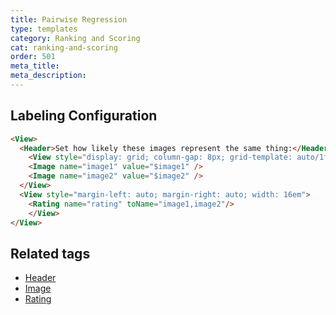 ```yaml
---
title: Pairwise Regression
type: templates
category: Ranking and Scoring
cat: ranking-and-scoring
order: 501
meta_title: 
meta_description: 
---
```




## Labeling Configuration

```html
<View>
  <Header>Set how likely these images represent the same thing:</Header>
    <View style="display: grid; column-gap: 8px; grid-template: auto/1fr 1fr">
  	<Image name="image1" value="$image1" />
    <Image name="image2" value="$image2" />
  </View>
  <View style="margin-left: auto; margin-right: auto; width: 16em">
    <Rating name="rating" toName="image1,image2"/>
    </View>
</View>
```

## Related tags

- [Header](/tags/header.html)
- [Image](/tags/image.html)
- [Rating](/tags/rating.html)